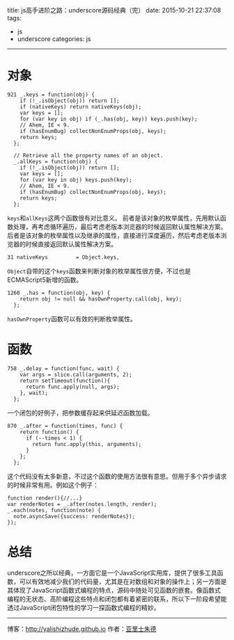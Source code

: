 title: js高手进阶之路：underscore源码经典（完）
date: 2015-10-21 22:37:08
tags:
- js
- underscore
categories: js
---


# 对象
    921 _.keys = function(obj) {
        if (!_.isObject(obj)) return [];
        if (nativeKeys) return nativeKeys(obj);
        var keys = [];
        for (var key in obj) if (_.has(obj, key)) keys.push(key);
        // Ahem, IE < 9.
        if (hasEnumBug) collectNonEnumProps(obj, keys);
        return keys;
      };
    
      // Retrieve all the property names of an object.
      _.allKeys = function(obj) {
        if (!_.isObject(obj)) return [];
        var keys = [];
        for (var key in obj) keys.push(key);
        // Ahem, IE < 9.
        if (hasEnumBug) collectNonEnumProps(obj, keys);
        return keys;
      };
`keys`和`allKeys`这两个函数很有对比意义。
前者是该对象的枚举属性，先用默认函数处理，再考虑循环遍历，最后考虑老版本浏览器的时候返回默认属性解决方案。
后者是该对象的枚举属性以及继承的属性，直接进行深度遍历，然后考虑老版本浏览器的时候直接返回默认属性解决方案。

<!-- more -->

    31 nativeKeys         = Object.keys,
`Object`自带的这个`keys`函数来判断对象的枚举属性很方便，不过也是ECMAScript5新增的函数。

    1260 _.has = function(obj, key) {
        return obj != null && hasOwnProperty.call(obj, key);
      };
`hasOwnProperty`函数可以有效的判断枚举属性。

# 函数
    758 _.delay = function(func, wait) {
        var args = slice.call(arguments, 2);
        return setTimeout(function(){
          return func.apply(null, args);
        }, wait);
      };
一个闭包的好例子，把参数缓存起来供延迟函数加载。

    870 _.after = function(times, func) {
        return function() {
          if (--times < 1) {
            return func.apply(this, arguments);
          }
        };
      };
这个代码没有太多新意，不过这个函数的使用方法很有意思。但用于多个异步请求的时候非常有用。例如这个例子：

    function render(){//...}
    var renderNotes = _.after(notes.length, render);
    _.each(notes, function(note) {
      note.asyncSave({success: renderNotes});
    });

# 总结
underscore之所以经典，一方面它是一个JavaScript实用库，提供了很多工具函数，可以有效地减少我们的代码量，尤其是在对数组和对象的操作上；另一方面是其体现了JavaScript函数式编程的特点，源码中随处可见函数的嵌套。像函数式编程的无状态、高阶编程这些特点和闭包都有着紧密的联系，所以下一阶段希望能透过JavaScript闭包特性的学习一探函数式编程的精妙。

- - - 
博客：http://yalishizhude.github.io
作者：[亚里士朱德](http://yalishizhude.github.io/about/)
